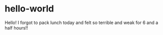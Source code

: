 # hello-world

Hello! I forgot to pack lunch today and felt so terrible and weak for 6 and a half hours!!
